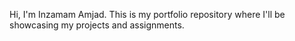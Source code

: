 Hi, I'm Inzamam Amjad. This is my portfolio repository where I'll be showcasing my projects and assignments.
